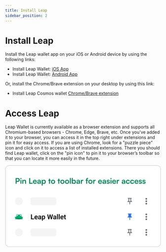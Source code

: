 ```yaml
---
title: Install Leap 
sidebar_position: 2
---
```


# Install Leap

Install the Leap wallet app on your iOS or Android device by using the following links:
- Install Leap Wallet: [iOS App](http://bit.ly/3EwSgju)
- Install Leap Wallet: [Android App](http://bit.ly/3tOgXSB)

Or, install the Chrome/Brave extension on your desktop by using this link:

- Install Leap Cosmos wallet [Chrome/Brave extension](http://bit.ly/3Ez3m7R)

# Access Leap

Leap Wallet is currently available as a browser extension and supports all Chromium-based browsers - Chrome, Edge, Brave, etc. Once you've added it to your browser, you can access it in the top right under extensions and pin it for easy access. If you are using Chrome, look for a "puzzle piece" icon and click on it to access a list of installed extensions. There you should find Leap wallet, click on the "pin icon" to pin it to your browser’s toolbar so that you can locate it more easily in the future.

![](/img/leap/access.png)